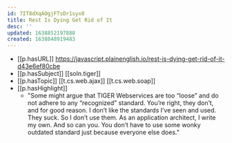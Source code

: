 ```yaml
---
id: 7IT8dXqAOgjFTsDr1syx8
title: Rest Is Dying Get Rid of It
desc: ''
updated: 1638852197888
created: 1638848919483
---
```



- [[p.hasURL]] https://javascript.plainenglish.io/rest-is-dying-get-rid-of-it-d43e6ef80cbe
- [[p.hasSubject]] [[soln.tiger]]
- [[p.hasTopic]] [[t.cs.web.ajax]] [[t.cs.web.soap]]
- [[p.hasHighlight]]
  - "Some might argue that TIGER Webservices are too “loose” and do not adhere to any “recognized” standard. You’re right, they don’t, and for good reason. I don’t like the standards I’ve seen and used. They suck. So I don’t use them. As an application architect, I write my own. And so can you. You don’t have to use some wonky outdated standard just because everyone else does."
